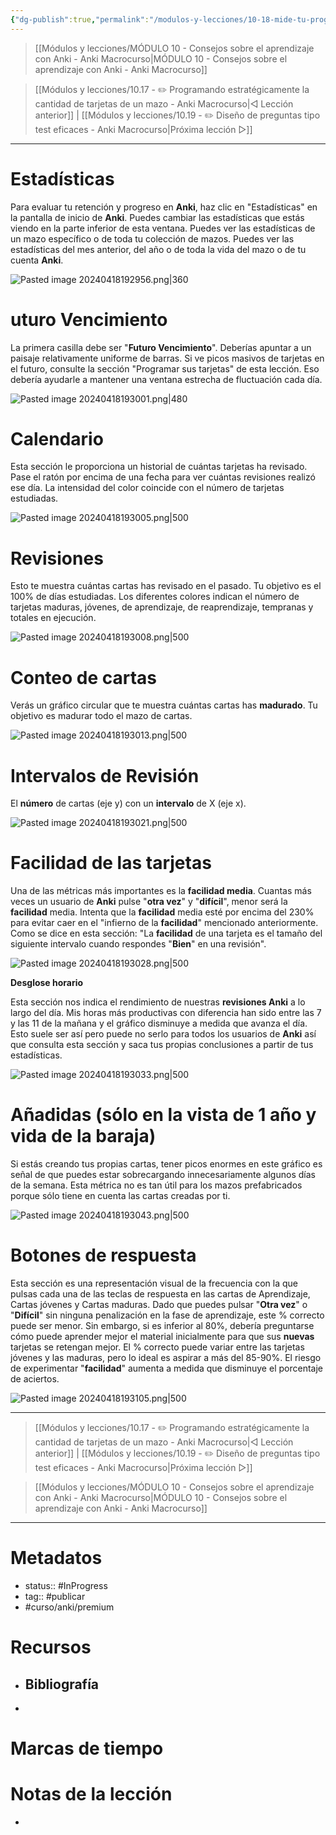 ```yaml
---
{"dg-publish":true,"permalink":"/modulos-y-lecciones/10-18-mide-tu-progreso-anki-macrocurso/","noteIcon":"","updated":"2024-05-22T13:35:06.397+02:00"}
---
```



> [[Módulos y lecciones/MÓDULO 10 - Consejos sobre el aprendizaje con Anki - Anki Macrocurso\|MÓDULO 10 - Consejos sobre el aprendizaje con Anki - Anki Macrocurso]]

> [[Módulos y lecciones/10.17 - ✏️ Programando estratégicamente la cantidad de tarjetas de un mazo - Anki Macrocurso\|◁ Lección anterior]] | [[Módulos y lecciones/10.19 - ✏️ Diseño de preguntas tipo test eficaces - Anki Macrocurso\|Próxima lección ▷]]

---

# Estadísticas
Para evaluar tu retención y progreso en **Anki**, haz clic en "Estadísticas" en la pantalla de inicio de **Anki**. Puedes cambiar las estadísticas que estás viendo en la parte inferior de esta ventana. Puedes ver las estadísticas de un mazo específico o de toda tu colección de mazos. Puedes ver las estadísticas del mes anterior, del año o de toda la vida del mazo o de tu cuenta **Anki**.

![Pasted image 20240418192956.png|360](/img/user/ANEXOS/Pasted%20image%2020240418192956.png)

# uturo Vencimiento

La primera casilla debe ser "**Futuro Vencimiento**". Deberías apuntar a un paisaje relativamente uniforme de barras. Si ve picos masivos de tarjetas en el futuro, consulte la sección "Programar sus tarjetas" de esta lección. Eso debería ayudarle a mantener una ventana estrecha de fluctuación cada día.

![Pasted image 20240418193001.png|480](/img/user/ANEXOS/Pasted%20image%2020240418193001.png)

# Calendario

Esta sección le proporciona un historial de cuántas tarjetas ha revisado. Pase el ratón por encima de una fecha para ver cuántas revisiones realizó ese día. La intensidad del color coincide con el número de tarjetas estudiadas.

![Pasted image 20240418193005.png|500](/img/user/ANEXOS/Pasted%20image%2020240418193005.png)

# Revisiones

Esto te muestra cuántas cartas has revisado en el pasado. Tu objetivo es el 100% de días estudiadas. Los diferentes colores indican el número de tarjetas maduras, jóvenes, de aprendizaje, de reaprendizaje, tempranas y totales en ejecución.

![Pasted image 20240418193008.png|500](/img/user/ANEXOS/Pasted%20image%2020240418193008.png)

# Conteo de cartas

Verás un gráfico circular que te muestra cuántas cartas has **madurado**. Tu objetivo es madurar todo el mazo de cartas.

![Pasted image 20240418193013.png|500](/img/user/ANEXOS/Pasted%20image%2020240418193013.png)

# Intervalos de Revisión

El **número** de cartas (eje y) con un **intervalo** de X (eje x).

![Pasted image 20240418193021.png|500](/img/user/ANEXOS/Pasted%20image%2020240418193021.png)

# Facilidad de las tarjetas

Una de las métricas más importantes es la **facilidad media**. Cuantas más veces un usuario de **Anki** pulse "**otra vez**" y "**difícil**", menor será la **facilidad** media. Intenta que la **facilidad** media esté por encima del 230% para evitar caer en el "infierno de la **facilidad**" mencionado anteriormente. Como se dice en esta sección: "La **facilidad** de una tarjeta es el tamaño del siguiente intervalo cuando respondes "**Bien**" en una revisión".

![Pasted image 20240418193028.png|500](/img/user/ANEXOS/Pasted%20image%2020240418193028.png)

**Desglose horario**

Esta sección nos indica el rendimiento de nuestras **revisiones Anki** a lo largo del día. Mis horas más productivas con diferencia han sido entre las 7 y las 11 de la mañana y el gráfico disminuye a medida que avanza el día. Esto suele ser así pero puede no serlo para todos los usuarios de **Anki** así que consulta esta sección y saca tus propias conclusiones a partir de tus estadísticas.

![Pasted image 20240418193033.png|500](/img/user/ANEXOS/Pasted%20image%2020240418193033.png)

# Añadidas (sólo en la vista de 1 año y vida de la baraja)

Si estás creando tus propias cartas, tener picos enormes en este gráfico es señal de que puedes estar sobrecargando innecesariamente algunos días de la semana. Esta métrica no es tan útil para los mazos prefabricados porque sólo tiene en cuenta las cartas creadas por ti.

![Pasted image 20240418193043.png|500](/img/user/ANEXOS/Pasted%20image%2020240418193043.png)

# Botones de respuesta

Esta sección es una representación visual de la frecuencia con la que pulsas cada una de las teclas de respuesta en las cartas de Aprendizaje, Cartas jóvenes y Cartas maduras. Dado que puedes pulsar "**Otra vez**" o "**Difícil**" sin ninguna penalización en la fase de aprendizaje, este % correcto puede ser menor. Sin embargo, si es inferior al 80%, debería preguntarse cómo puede aprender mejor el material inicialmente para que sus **nuevas** tarjetas se retengan mejor. El % correcto puede variar entre las tarjetas jóvenes y las maduras, pero lo ideal es aspirar a más del 85-90%. El riesgo de experimentar "**facilidad**" aumenta a medida que disminuye el porcentaje de aciertos.

![Pasted image 20240418193105.png|500](/img/user/ANEXOS/Pasted%20image%2020240418193105.png)

---

> [[Módulos y lecciones/10.17 - ✏️ Programando estratégicamente la cantidad de tarjetas de un mazo - Anki Macrocurso\|◁ Lección anterior]] | [[Módulos y lecciones/10.19 - ✏️ Diseño de preguntas tipo test eficaces - Anki Macrocurso\|Próxima lección ▷]]

> [[Módulos y lecciones/MÓDULO 10 - Consejos sobre el aprendizaje con Anki - Anki Macrocurso\|MÓDULO 10 - Consejos sobre el aprendizaje con Anki - Anki Macrocurso]]

---

# Metadatos
- status:: #InProgress  
- tag:: #publicar 
- #curso/anki/premium

# Recursos
- Bibliografía
	- 
- 

# Marcas de tiempo


# Notas de la lección
- 